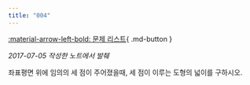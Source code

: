 ```yaml
---
title: "004"
---
```


[:material-arrow-left-bold: 문제 리스트](../index.md){ .md-button }

*2017-07-05 작성한 노트에서 발췌*

좌표평면 위에 임의의 세 점이 주어졌을때, 세 점이 이루는 도형의 넓이를 구하시오.